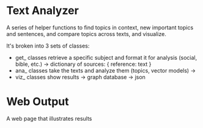 

# Text Analyzer
A series of helper functions to find topics in context, new important topics and sentences, and compare topics across texts, and visualize.

It's broken into 3 sets of classes:
* get_ classes retrieve a specific subject and format it for analysis (social, bible, etc.)
    -> dictionary of sources: { reference: text }
* ana_ classes take the texts and analyze them (topics, vector models)
    -> 
* viz_ classes show results
    -> graph database
    -> json 


# Web Output
A web page that illustrates results



